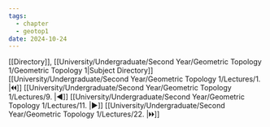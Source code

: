 ```yaml
---
tags:
  - chapter
  - geotop1
date: 2024-10-24
---
```

[[Directory]], [[University/Undergraduate/Second Year/Geometric Topology 1/Geometric Topology 1|Subject Directory]]
[[University/Undergraduate/Second Year/Geometric Topology 1/Lectures/1. |🞀🞀]] [[University/Undergraduate/Second Year/Geometric Topology 1/Lectures/9. |◀]] [[University/Undergraduate/Second Year/Geometric Topology 1/Lectures/11. |▶]] [[University/Undergraduate/Second Year/Geometric Topology 1/Lectures/22. |🞂🞂]]
# 
## 
### 